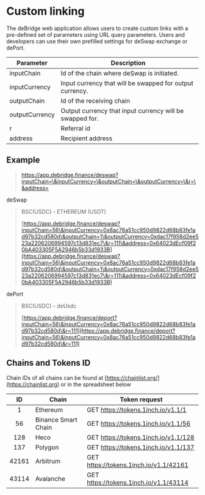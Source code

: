 # Custom linking

The deBridge web application allows users to create custom links with a pre-defined set of parameters using URL query parameters. Users and developers can use their own prefilled settings for deSwap exchange or dePort.​

| Parameter      | Description                                              |
| -------------- | -------------------------------------------------------- |
| inputChain     | Id of the chain where deSwap is initiated.               |
| inputCurrency  | Input currency that will be swapped for output currency. |
| outputChain    | Id of the receiving chain                                |
| outputCurrency | Output currency that input currency will be swapped for. |
| r              | Referral id                                              |
| address        | Recipient address                                        |

## Example <a href="#example" id="example"></a>

> https://app.debridge.finance/deswap?inputChain=\&inputCurrency=\&outputChain=\&outputCurrency=\&r=\&address=

deSwap

> BSC(USDC) - ETHEREUM (USDT)
>
> ​[https://app.debridge.finance/deswap?inputChain=56\&inputCurrency=0x8ac76a51cc950d9822d68b83fe1ad97b32cd580d\&outputChain=1\&outputCurrency=0xdac17f958d2ee523a2206206994597c13d831ec7\&r=111\&address=0x64023dEcf09f20bA403305F5A2946b5b33d1933B](https://app.debridge.finance/deswap?inputChain=56\&inputCurrency=0x8ac76a51cc950d9822d68b83fe1ad97b32cd580d\&outputChain=1\&outputCurrency=0xdac17f958d2ee523a2206206994597c13d831ec7\&r=111\&address=0x64023dEcf09f20bA403305F5A2946b5b33d1933B)​

dePort

> BSC(USDC) - deUsdc
>
> ​[https://app.debridge.finance/deport?inputChain=56\&inputCurrency=0x8ac76a51cc950d9822d68b83fe1ad97b32cd580d\&r=111](https://app.debridge.finance/deport?inputChain=56\&inputCurrency=0x8ac76a51cc950d9822d68b83fe1ad97b32cd580d\&r=111)​

## Chains and Tokens ID <a href="#chains-and-tokens-id" id="chains-and-tokens-id"></a>

Chain IDs of all chains can be found at [https://chainlist.org/](https://chainlist.org) or in the spreadsheet below

|   ID  | Chain               | Token request                          |
| :---: | ------------------- | -------------------------------------- |
|   1   | Ethereum            | GET https://tokens.1inch.io/v1.1/1     |
|   56  | Binance Smart Chain | GET https://tokens.1inch.io/v1.1/56    |
|  128  | Heco                | GET https://tokens.1inch.io/v1.1/128   |
|  137  | Polygon             | GET https://tokens.1inch.io/v1.1/137   |
| 42161 | Arbitrum            | GET https://tokens.1inch.io/v1.1/42161 |
| 43114 | Avalanche           | GET https://tokens.1inch.io/v1.1/43114 |
